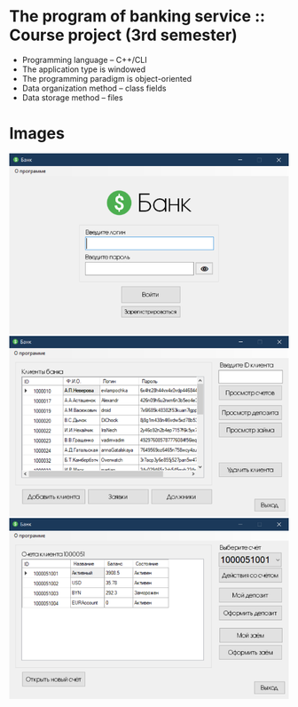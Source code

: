 # The program of banking service :: Course project (3rd semester)

* Programming language – C++/CLI
* The application type is windowed
* The programming paradigm is object-oriented
* Data organization method – class fields
* Data storage method – files

# Images

<img alt="Main Menu" src="/images/Main Menu.png" />

<img alt="Administrator Workspace" src="/images/Administrator Workspace.png" />

<img alt="User Workspace" src="/images/User Workspace.png" />

